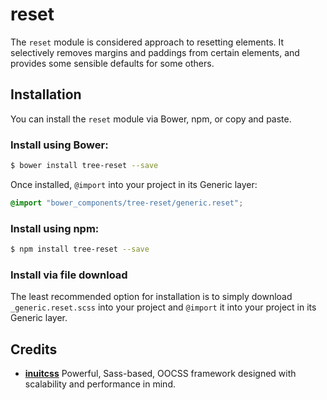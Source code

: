 # reset

The `reset` module is considered approach to resetting elements. It selectively
removes margins and paddings from certain elements, and provides some sensible
defaults for some others.

## Installation

You can install the `reset` module via Bower, npm, or copy and paste.

### Install using Bower:

```sh
$ bower install tree-reset --save
```

Once installed, `@import` into your project in its Generic layer:

```scss
@import "bower_components/tree-reset/generic.reset";
```

### Install using npm:

```sh
$ npm install tree-reset --save
```

### Install via file download

The least recommended option for installation is to simply download 
`_generic.reset.scss` into your project and `@import` it into your project in
its Generic layer.

## Credits

* **[inuitcss](https://github.com/inuitcss)** Powerful, Sass-based, OOCSS
framework designed with scalability and performance in mind.
